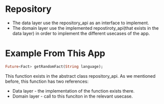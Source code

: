 # Repository

* The data layer use the repository_api as an interface to implement.
* The domain layer use the implemented repostiroty_api(that exists in the data layer) in order to implement the different usecases of the app.

# Example From This App
```dart
Future<Fact> getRandomFact(String language);
```
This function exists in the abstract class repository_api. As we mentioned before, this function has two references:
* Data layer - the implementation of the function exists there.
* Domain layer - call to this funciton in the relevant usecase.
